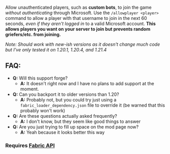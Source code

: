 Allow unauthenticated players, such as **custom bots**, to join the game _without authenticating_ through Microsoft. Use the `/allowplayer <player>` command to allow a player with that username to join in the next 60 seconds, _even if they aren't logged in_ to a valid Microsoft account. **This allows players you want on your server to join but prevents random griefers/etc. from joining.**

_Note: Should work with new-ish versions as it doesn't change much code but I've only tested it on 1.20.1, 1.20.4, and 1.21.4_

## FAQ:
- **Q:** Will this support forge?
  - **A:** It doesn't right now and I have no plans to add support at the moment.
- **Q:** Can you backport it to older versions than 1.20?
  - **A:** Probably not, but you could try just using a `fabric_loader_dependency.json` file to override it (be warned that this probably won't work)
- **Q:** Are these questions actually asked frequently?
  - **A:** I don't know, but they seem like good things to answer
- **Q:** Are you just trying to fill up space on the mod page now?
  - **A:** Yeah because it looks better this way

### Requires [Fabric API](https://modrinth.com/mod/fabric-api/)
